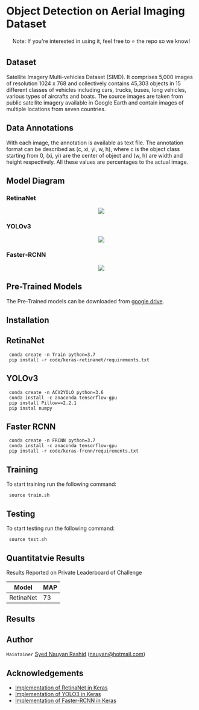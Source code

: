 # Object Detection on Aerial Imaging Dataset

<p align="center">Note: If you're interested in using it, feel free to ⭐️ the repo so we know!</p>

## Dataset
Satellite Imagery Multi-vehicles Dataset (SIMD). It comprises 5,000 images of resolution 1024 x 768 and collectively contains 45,303 objects in 15 different classes of vehicles including cars, trucks, buses, long vehicles, various types of aircrafts and boats. The source images are taken from public satellite imagery available in Google Earth and contain images of multiple locations from seven countries.

## Data Annotations
With each image, the annotation is available as text file. The annotation format can be described as (c, xi, yi, w, h), where c is the object class starting from 0, (xi, yi) are the center of object and (w, h) are width and height respectively. All these values are percentages to the actual image.


## Model Diagram
### RetinaNet
<p align="center"><img src="https://miro.medium.com/max/2000/1*0-GVAp6WCzPMR6puuaYQTQ.png"></p>

### YOLOv3
<p align="center"><img src="https://miro.medium.com/max/2000/1*d4Eg17IVJ0L41e7CTWLLSg.png"></p>

### Faster-RCNN
<p align="center"><img src="https://tryolabs.com/images/blog/post-images/2018-01-18-faster-rcnn/fasterrcnn-architecture.b9035cba.png"></p>


## Pre-Trained Models
The Pre-Trained models can be downloaded from [google drive](https://drive.google.com/drive/folders/1QsNpLBR_g7ELBhJp404Ei0mEDjyJi8wx).

## Installation
## RetinaNet
```
 conda create -n Train python=3.7
 pip install -r code/keras-retinanet/requirements.txt
```
## YOLOv3
```
 conda create -n ACV2YOLO python=3.6
 conda install -c anaconda tensorflow-gpu
 pip install Pillow==2.2.1
 pip instal numpy
```
## Faster RCNN
```
 conda create -n FRCNN python=3.7
 conda install -c anaconda tensorflow-gpu
 pip install -r code/keras-frcnn/requirements.txt
```

## Training
To start training run the following command:
```
 source train.sh
```

## Testing
To start testing run the following command:
```
 source test.sh
```

## Quantitatvie Results
Results Reported on Private Leaderboard of Challenge

| Model | MAP 
| ----- | ---- 
| RetinaNet | 73 

## Results


## Author
`Maintainer` [Syed Nauyan Rashid](https://github.com/nauyan) (nauyan@hotmail.com)

## Acknowledgements
- [Implementation of RetinaNet in Keras](https://github.com/fizyr/keras-retinanet)
- [Implementation of YOLO3 in Keras](https://github.com/qqwweee/keras-yolo3)
- [Implementation of Faster-RCNN in Keras](https://github.com/kbardool/keras-frcnn)
